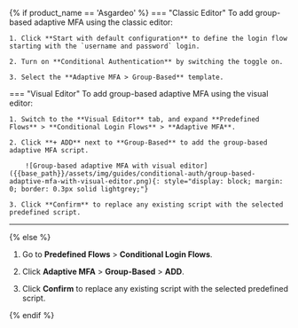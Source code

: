 {% if product_name == 'Asgardeo' %}
=== "Classic Editor"
    To add group-based adaptive MFA using the classic editor:

    1. Click **Start with default configuration** to define the login flow starting with the `username and password` login.

    2. Turn on **Conditional Authentication** by switching the toggle on.

    3. Select the **Adaptive MFA > Group-Based** template.

=== "Visual Editor"
    To add group-based adaptive MFA using the visual editor:

    1. Switch to the **Visual Editor** tab, and expand **Predefined Flows** > **Conditional Login Flows** > **Adaptive MFA**.

    2. Click **+ ADD** next to **Group-Based** to add the group-based adaptive MFA script.

        ![Group-based adaptive MFA with visual editor]({{base_path}}/assets/img/guides/conditional-auth/group-based-adaptive-mfa-with-visual-editor.png){: style="display: block; margin: 0; border: 0.3px solid lightgrey;"}

    3. Click **Confirm** to replace any existing script with the selected predefined script.

---
{% else %}
1. Go to **Predefined Flows** > **Conditional Login Flows**.

2. Click **Adaptive MFA** > **Group-Based** > **ADD**.

    <!--![Configuring group-based adaptive MFA with visual editor]({{base_path}}/assets/img/guides/conditional-auth/group-based-adaptive-mfa-with-visual-editor.png){: style="display: block; margin: 0; border: 0.3px solid lightgrey;"}-->

3. Click **Confirm** to replace any existing script with the selected predefined script.


{% endif %}
